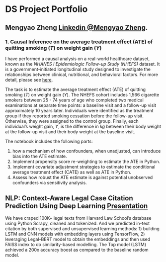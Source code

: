 # DS Project Portfolio

## Mengyao Zheng [Linkedin @Mengyao Zheng](https://www.linkedin.com/in/mengyao-zheng/).



### 1. Causal Inference on the average treatment effect (ATE) of quitting smoking ($T$) on weight gain ($Y$)
I have performed a causal analysis on a real-world healthcare dataset, known as the *NHANES I Epidemiologic Follow-up Study (NHEFS)* dataset. It is a government-initiated longitudinal study designed to investigate the relationships between clinical, nutritional, and behavioral factors. For more detail, please see [here](https://wwwn.cdc.gov/nchs/nhanes/nhefs/default.aspx/).

The task is to estimate the average treatment effect (ATE) of quitting smoking ($T$) on weight gain ($Y$). The NHEFS cohort includes 1,566 cigarette smokers between 25 - 74 years of age who completed two medical examinations at separate time points: a baseline visit and a follow-up visit approximately 10 years later. Individuals were identified as the treatment group if they reported smoking cessation before the follow-up visit. Otherwise, they were assigned to the control group. Finally, each individual’s weight gain, $Y$, is the difference in *kg* between their body weight at the follow-up visit and their body weight at the baseline visit. 

The notebook includes the following parts:
1. how a mechanism of how confounders, when unadjusted, can introduce bias into the ATE estimate. 
2. Implement propensity score re-weighting to estimate the ATE in Python.
3. Implement covariate adjustment strategies to estimate the conditional average treatment effect (CATE) as well as ATE in Python.
4. Assess how robust the ATE estimate is against potential unobserved confounders via sensitivity analysis. 

## NLP: Context-Aware Legal Case Citation Prediction Using Deep Learning [Presentation](https://www.youtube.com/watch?v=QfXUCw_XsT4)
We have craped 100K+ legal texts from Harvard Law School’s database using Python Scrapy, cleaned and tokenized. And we predicted in-text citation by both supervised and unsupervised learning methods: 1) building LSTM and CNN models with embedding layers using TensorFlow, 2) leveraging Legal-BERT model to obtain the embeddings and then used FAISS index to do similarity-based modelling. The Top model (LSTM) achieved a 200x accuracy boost as compared to the baseline random model.


